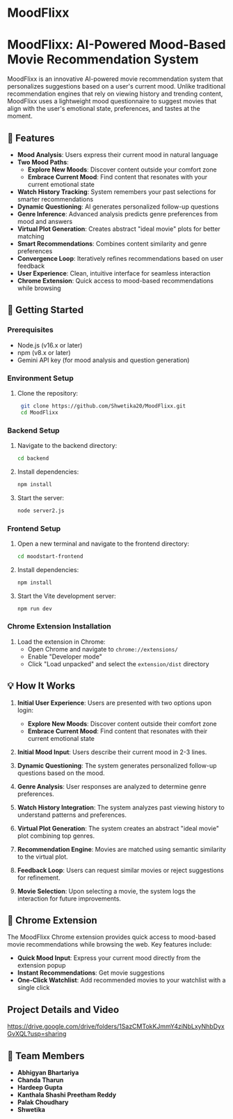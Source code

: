 # MoodFlixx
# MoodFlixx: AI-Powered Mood-Based Movie Recommendation System

MoodFlixx is an innovative AI-powered movie recommendation system that personalizes suggestions based on a user's current mood. Unlike traditional recommendation engines that rely on viewing history and trending content, MoodFlixx uses a lightweight mood questionnaire to suggest movies that align with the user's emotional state, preferences, and tastes at the moment.

## 🌟 Features

- **Mood Analysis**: Users express their current mood in natural language
- **Two Mood Paths**: 
  - **Explore New Moods**: Discover content outside your comfort zone
  - **Embrace Current Mood**: Find content that resonates with your current emotional state
- **Watch History Tracking**: System remembers your past selections for smarter recommendations
- **Dynamic Questioning**: AI generates personalized follow-up questions
- **Genre Inference**: Advanced analysis predicts genre preferences from mood and answers
- **Virtual Plot Generation**: Creates abstract "ideal movie" plots for better matching
- **Smart Recommendations**: Combines content similarity and genre preferences
- **Convergence Loop**: Iteratively refines recommendations based on user feedback
- **User Experience**: Clean, intuitive interface for seamless interaction
- **Chrome Extension**: Quick access to mood-based recommendations while browsing

## 🚀 Getting Started

### Prerequisites

- Node.js (v16.x or later)
- npm (v8.x or later)
- Gemini API key (for mood analysis and question generation)

### Environment Setup

1. Clone the repository:
   ```bash
    git clone https://github.com/Shwetika20/MoodFlixx.git
    cd MoodFlixx

   ```

### Backend Setup

1. Navigate to the backend directory:
   ```bash
   cd backend
   ```

2. Install dependencies:
   ```bash
   npm install
   ```

3. Start the server:
   ```bash
   node server2.js
   ```
   

### Frontend Setup

1. Open a new terminal and navigate to the frontend directory:
   ```bash
   cd moodstart-frontend
   ```

2. Install dependencies:
   ```bash
   npm install
   ```

3. Start the Vite development server:
   ```bash
   npm run dev
   ```
   

### Chrome Extension Installation

1. Load the extension in Chrome:
   - Open Chrome and navigate to `chrome://extensions/`
   - Enable "Developer mode"
   - Click "Load unpacked" and select the `extension/dist` directory

## 💡 How It Works

1. **Initial User Experience**: Users are presented with two options upon login:
   - **Explore New Moods**: Discover content outside their comfort zone
   - **Embrace Current Mood**: Find content that resonates with their current emotional state

2. **Initial Mood Input**: Users describe their current mood in 2-3 lines.

3. **Dynamic Questioning**: The system generates personalized follow-up questions based on the mood.

4. **Genre Analysis**: User responses are analyzed to determine genre preferences.

5. **Watch History Integration**: The system analyzes past viewing history to understand patterns and preferences.

6. **Virtual Plot Generation**: The system creates an abstract "ideal movie" plot combining top genres.

7. **Recommendation Engine**: Movies are matched using semantic similarity to the virtual plot.

8. **Feedback Loop**: Users can request similar movies or reject suggestions for refinement.

9. **Movie Selection**: Upon selecting a movie, the system logs the interaction for future improvements.


## 🔌 Chrome Extension

The MoodFlixx Chrome extension provides quick access to mood-based movie recommendations while browsing the web. Key features include:

- **Quick Mood Input**: Express your current mood directly from the extension popup
- **Instant Recommendations**: Get movie suggestions 
- **One-Click Watchlist**: Add recommended movies to your watchlist with a single click


## Project Details and Video
https://drive.google.com/drive/folders/1SazCMTokKJmmY4ziNbLxyNhbDyxGvXQL?usp=sharing

## 👥 Team Members


- **Abhigyan Bhartariya** 
- **Chanda Tharun**
- **Hardeep Gupta** 
- **Kanthala Shashi Preetham Reddy**
- **Palak Choudhary** 
- **Shwetika** 

